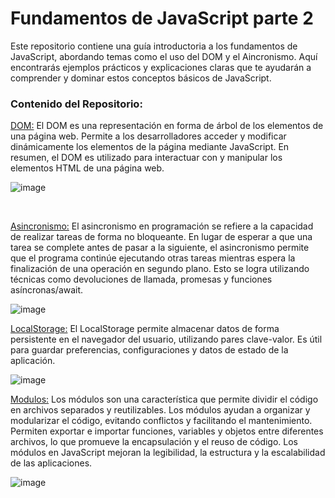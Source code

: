 # Fundamentos de JavaScript parte 2

Este repositorio contiene una guía introductoria a los fundamentos de JavaScript, abordando temas como el uso del DOM y el Aincronismo. Aquí encontrarás ejemplos prácticos y explicaciones claras que te ayudarán a comprender y dominar estos conceptos básicos de JavaScript.
<br>

<h3>Contenido del Repositorio:</h3>

<a href= https://github.com/Einarr07/Aplicaciones_web/tree/fundamentos-parte-dos/DOM>DOM:</a> El DOM es una representación en forma de árbol de los elementos de una página web. Permite a los desarrolladores acceder y modificar dinámicamente los elementos de la página mediante JavaScript. En resumen, el DOM es utilizado para interactuar con y manipular los elementos HTML de una página web.

![image](https://github.com/Einarr07/Aplicaciones_web/assets/96399138/fc390b7b-7b75-489d-b389-8d6301562806)

<br>

<a href= https://github.com/Einarr07/Aplicaciones_web/tree/fundamentos-parte-dos/Asincronismo>Asincronismo:</a> El asincronismo en programación se refiere a la capacidad de realizar tareas de forma no bloqueante. En lugar de esperar a que una tarea se complete antes de pasar a la siguiente, el asincronismo permite que el programa continúe ejecutando otras tareas mientras espera la finalización de una operación en segundo plano. Esto se logra utilizando técnicas como devoluciones de llamada, promesas y funciones asíncronas/await.

![image](https://github.com/Einarr07/Aplicaciones_web/assets/96399138/e64357f8-4c59-4f10-8c2e-f6832aaa14cd)

<a href= https://github.com/Einarr07/Aplicaciones_web/tree/fundamentos-parte-dos/Local%20Storage>LocalStorage:</a> El LocalStorage  permite almacenar datos de forma persistente en el navegador del usuario, utilizando pares clave-valor. Es útil para guardar preferencias, configuraciones y datos de estado de la aplicación.

![image](https://github.com/Einarr07/Aplicaciones_web/assets/96399138/01fbcead-f636-4586-8758-02ff54313945)

<a href= https://github.com/Einarr07/Aplicaciones_web/tree/fundamentos-parte-dos/Modulos>Modulos:</a> Los módulos son una característica que permite dividir el código en archivos separados y reutilizables. Los módulos ayudan a organizar y modularizar el código, evitando conflictos y facilitando el mantenimiento. Permiten exportar e importar funciones, variables y objetos entre diferentes archivos, lo que promueve la encapsulación y el reuso de código. Los módulos en JavaScript mejoran la legibilidad, la estructura y la escalabilidad de las aplicaciones.

![image](https://github.com/Einarr07/Aplicaciones_web/assets/96399138/490d9a91-bd35-48f0-817e-6aaafdf8fbbc)
